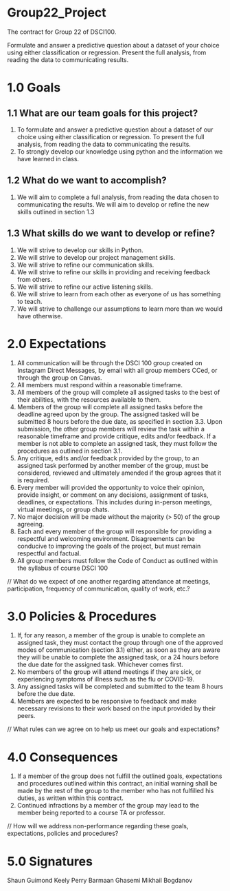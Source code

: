 # Group22_Project
The contract for Group 22 of DSCI100. 

Formulate and answer a predictive question about a dataset of your choice using either classification or regression. Present the full analysis, from reading the data to communicating results.

<h1>1.0 Goals</h1>

<h2> 1.1 What are our team goals for this project?</h2>

<ol>
<li>To formulate and answer a predictive question about a dataset of our choice using either classification or regression. To present the full analysis, from reading the data to communicating the results. </li>
<li>To strongly develop our knowledge using python and the information we have learned in class. </li>

</ol>

<h2>1.2 What do we want to accomplish?</h2>

<ol>
<li>We will aim to complete a full analysis, from reading the data chosen to communicating the results. We will aim to develop or refine the new skills outlined in section 1.3</li>
  
</ol>

<h2>1.3 What skills do we want to develop or refine?</h2>
<ol> 
<li>We will strive to develop our skills in Python.</li>
<li>We will strive to develop our project management skills. </li>
<li>We will strive to refine our communication skills. </li>
<li>We will strive to refine our skills in providing and receiving feedback from others. </li>
<li>We will strive to refine our active listening skills. </li>
<li>We will strive to learn from each other as everyone of us has something to teach.</li>
<li>We will strive to challenge our assumptions to learn more than we would have otherwise.</li>
  
</ol>


<h1>2.0 Expectations</h1>
<ol>
  
<li>All communication will be through the DSCI 100 group created on Instagram Direct Messages, by email with all group members CCed, or through the group on Canvas. 
</li>
  
<li>All members must respond within a reasonable timeframe. </li>

<li>All members of the group will complete all assigned tasks to the best of their abilities, with the resources available to them.</li>

<li>Members of the group will complete all assigned tasks before the deadline agreed upon by the group. The assigned tasked will be submitted 8 hours before the due date, as specified in section 3.3. Upon submission, the other group members will review the task within a reasonable timeframe and provide critique, edits and/or feedback.  If a member is not able to complete an assigned task, they must follow the procedures as outlined in section 3.1. </li>

<li>Any critique, edits and/or feedback provided by the group, to an assigned task performed by another member of the group, must be considered, reviewed and ultimately amended if the group agrees that it is required. </li>

<li>Every member will provided the opportunity to voice their opinion, provide insight, or comment on any decisions, assignment of tasks, deadlines, or expectations. This includes during in-person meetings, virtual meetings, or group chats.</li>

<li>No major decision will be made without the majority (> 50) of the group agreeing.</li>

<li>Each and every member of the group will responsible for providing a respectful and welcoming environment. Disagreements can be conducive to improving the goals of the project, but must remain respectful and factual. </li>

<li>All group members must follow the Code of Conduct as outlined within the syllabus of course DSCI 100</li>
  
</ol>

// What do we expect of one another regarding attendance at meetings, participation, frequency of communication, quality of work, etc.?

<h1>3.0 Policies & Procedures</h1>
<ol>
  
<li>If, for any reason, a member of the group is unable to complete an assigned task, they must contact the group through one of the approved modes of communication (section 3.1) either, as soon as they are aware they will be unable to complete the assigned task, or a 24 hours before the due date for the assigned task. Whichever comes first.</li>

<li>No members of the group will attend meetings if they are sick, or experiencing symptoms of illness such as the flu or COVID-19. </li>

<li>Any assigned tasks will be completed and submitted to the team 8 hours before the due date. </li>

<li>Members are expected to be responsive to feedback and make necessary revisions to their work based on the input provided by their peers. </li>


</ol>

// What rules can we agree on to help us meet our goals and expectations?

<h1>4.0 Consequences</h1>
<ol>
<li>If a member of the group does not fulfill the outlined goals, expectations and procedures outlined within this contract, an initial warning shall be made by the rest of the group to the member who has not fulfilled his duties, as written within this contract. </li>
<li>Continued infractions by a member of the group may lead to the member being reported to a course TA or professor.</li>
</ol>

// How will we address non-performance regarding these goals, expectations, policies and procedures?


<h1>5.0 Signatures</h1>

Shaun Guimond
Keely Perry
Barmaan Ghasemi
Mikhail Bogdanov
